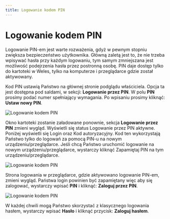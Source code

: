 ```yaml
---
title: Logowanie kodem PIN
---
```


# Logowanie kodem PIN

Logowanie PIN-em jest warte rozważenia, gdyż w pewnym stopniu zwiększa bezpieczeństwo użytkownika. Główną zaletą jest to, że nie trzeba wpisywać hasła przy każdym logowaniu, tym samym zmniejszana jest możliwość podejrzenia hasła przez postronną osobę. PIN daje dostęp tylko do kartoteki w Weles, tylko na komputerze i przeglądarce gdzie został aktywowany.

Kod PIN ustawią Państwo na głównej stronie podglądu właściciela. Opcja ta jest dostępna pod saldami, w sekcji: **Logowanie przez PIN**. W polu **PIN** prosimy podać numer spełniający wymagania. Po wpisaniu prosimy kliknąć: **Ustaw nowy PIN**.

![Logowanie kodem PIN](logowaniepin1.png)

Okno kartoteki zostanie załadowane ponownie, sekcja **Logowanie przez PIN** zmieni wygląd. Wyświetli się status Logowanie przez PIN aktywne. Poniżej wyświetli się Login oraz Kod autoryzacyjny. Kod ten wykorzystają Państwo tylko do logowań za pomocą PIN-u na nowym urządzeniu/przeglądarce. Jeśli chcą Państwo uruchomić logowanie na nowym urządzeniu/przeglądarce, wystarczy kliknąć Zapamiętaj PIN na tym urządzeniu/przeglądarce.

![Logowanie kodem PIN](logowaniepin2.png)

Strona logowania w przeglądarce, gdzie aktywowano logowanie PIN-em, zmieni wygląd. Państwa login powinien być zapamiętany więc aby się zalogować, wystarczy wpisać **PIN** i kliknąć: **Zaloguj przez PIN**.

![Logowanie kodem PIN](logowaniepin3.png)

W każdej chwili mogą Państwo skorzystać z klasycznego logowania hasłem, wystarczy wpisać **Hasło** i kliknąć przycisk: **Zaloguj hasłem**.